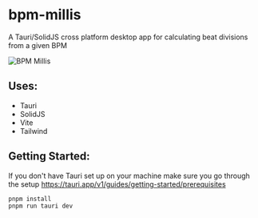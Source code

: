 # bpm-millis
A Tauri/SolidJS cross platform desktop app for calculating beat divisions from a given BPM

![BPM Millis](https://user-images.githubusercontent.com/13779974/185227215-b453c7fd-b9ae-4892-9c83-6555aac45bd6.png)

## Uses:

- Tauri
- SolidJS
- Vite
- Tailwind

## Getting Started:

If you don't have Tauri set up on your machine make sure you go through the setup
https://tauri.app/v1/guides/getting-started/prerequisites

```bash
pnpm install
pnpm run tauri dev
```
